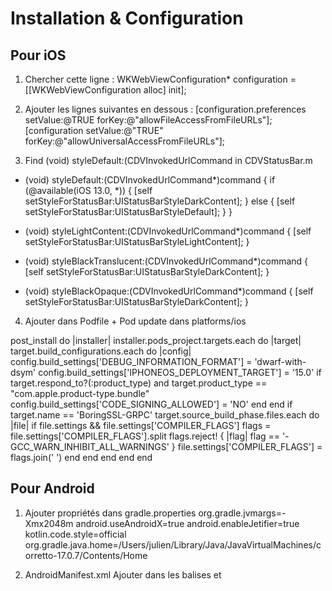 # Installation & Configuration

## Pour iOS

1) Chercher cette ligne :
WKWebViewConfiguration* configuration = [[WKWebViewConfiguration alloc] init];


2) Ajouter les lignes suivantes en dessous : 
[configuration.preferences setValue:@TRUE forKey:@"allowFileAccessFromFileURLs"];
[configuration setValue:@"TRUE" forKey:@"allowUniversalAccessFromFileURLs"];


3) Find (void) styleDefault:(CDVInvokedUrlCommand in CDVStatusBar.m

- (void) styleDefault:(CDVInvokedUrlCommand*)command
{
  if (@available(iOS 13.0, *)) {
    [self setStyleForStatusBar:UIStatusBarStyleDarkContent];
  } else {
    [self setStyleForStatusBar:UIStatusBarStyleDefault];
  }
}

- (void) styleLightContent:(CDVInvokedUrlCommand*)command
{
  [self setStyleForStatusBar:UIStatusBarStyleLightContent];
}

- (void) styleBlackTranslucent:(CDVInvokedUrlCommand*)command
{
  [self setStyleForStatusBar:UIStatusBarStyleDarkContent];
}

- (void) styleBlackOpaque:(CDVInvokedUrlCommand*)command
{
  [self setStyleForStatusBar:UIStatusBarStyleDarkContent];
}


4) Ajouter dans Podfile + Pod update dans platforms/ios 


post_install do |installer|
    installer.pods_project.targets.each do |target|
        target.build_configurations.each do |config|
            config.build_settings['DEBUG_INFORMATION_FORMAT'] = 'dwarf-with-dsym'
            config.build_settings['IPHONEOS_DEPLOYMENT_TARGET'] = '15.0'
            if target.respond_to?(:product_type) and target.product_type == "com.apple.product-type.bundle"
                config.build_settings['CODE_SIGNING_ALLOWED'] = 'NO'
            end
        end
        if target.name == 'BoringSSL-GRPC'
          target.source_build_phase.files.each do |file|
            if file.settings && file.settings['COMPILER_FLAGS']
              flags = file.settings['COMPILER_FLAGS'].split
              flags.reject! { |flag| flag == '-GCC_WARN_INHIBIT_ALL_WARNINGS' }
              file.settings['COMPILER_FLAGS'] = flags.join(' ')
            end
          end
        end
    end
end
                




## Pour Android


1) Ajouter propriétés dans gradle.properties 
org.gradle.jvmargs=-Xmx2048m
android.useAndroidX=true
android.enableJetifier=true
kotlin.code.style=official
org.gradle.java.home=/Users/julien/Library/Java/JavaVirtualMachines/corretto-17.0.7/Contents/Home


2) AndroidManifest.xml 
Ajouter dans les balises <activity android:exported="true"> et <receiver android:exported="true">



